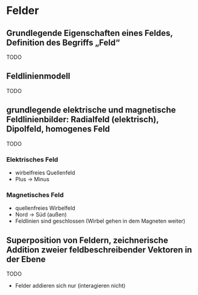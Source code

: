 # Felder

## Grundlegende Eigenschaften eines Feldes, Definition des Begriffs „Feld“

TODO

## Feldlinienmodell

TODO

## grundlegende elektrische und magnetische Feldlinienbilder: Radialfeld (elektrisch), Dipolfeld, homogenes Feld

TODO

### Elektrisches Feld

- wirbelfreies Quellenfeld
- Plus -> Minus

### Magnetisches Feld

- quellenfreies Wirbelfeld
- Nord -> Süd (außen)
- Feldlinien sind geschlossen (Wirbel gehen in dem Magneten weiter)

## Superposition von Feldern, zeichnerische Addition zweier feldbeschreibender Vektoren in der Ebene

TODO

- Felder addieren sich nur (interagieren nicht)
